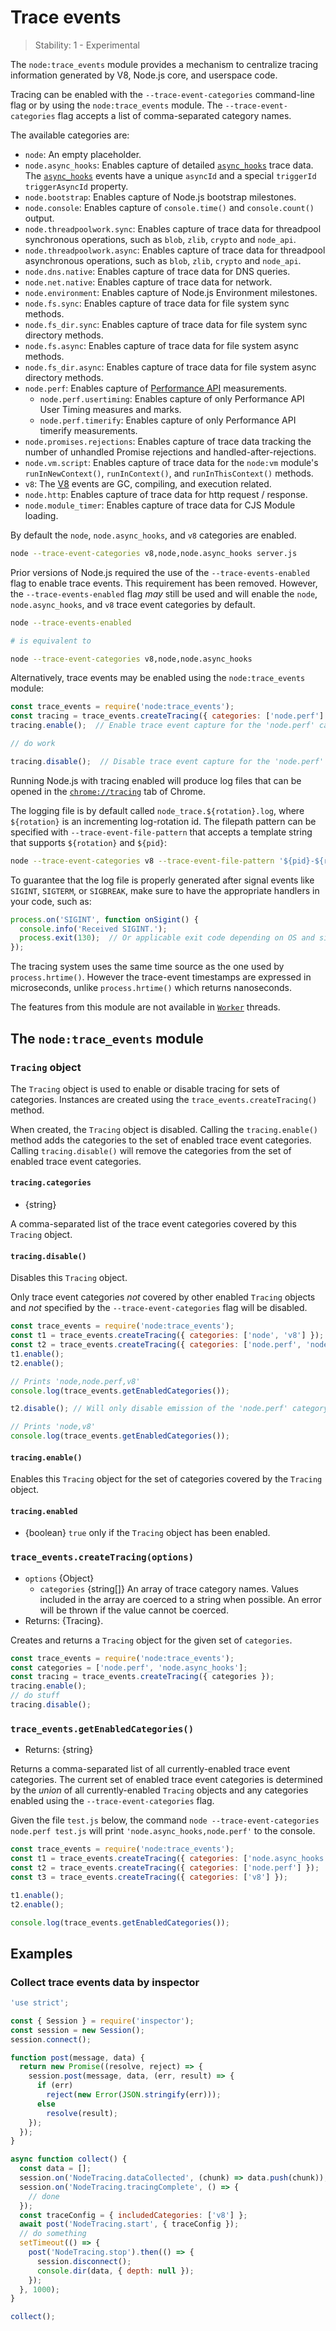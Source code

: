 # Trace events

<!--introduced_in=v7.7.0-->

> Stability: 1 - Experimental

<!-- source_link=lib/trace_events.js -->

The `node:trace_events` module provides a mechanism to centralize tracing
information generated by V8, Node.js core, and userspace code.

Tracing can be enabled with the `--trace-event-categories` command-line flag
or by using the `node:trace_events` module. The `--trace-event-categories` flag
accepts a list of comma-separated category names.

The available categories are:

* `node`: An empty placeholder.
* `node.async_hooks`: Enables capture of detailed [`async_hooks`][] trace data.
  The [`async_hooks`][] events have a unique `asyncId` and a special `triggerId`
  `triggerAsyncId` property.
* `node.bootstrap`: Enables capture of Node.js bootstrap milestones.
* `node.console`: Enables capture of `console.time()` and `console.count()`
  output.
* `node.threadpoolwork.sync`: Enables capture of trace data for threadpool
  synchronous operations, such as `blob`, `zlib`, `crypto` and `node_api`.
* `node.threadpoolwork.async`: Enables capture of trace data for threadpool
  asynchronous operations, such as `blob`, `zlib`, `crypto` and `node_api`.
* `node.dns.native`: Enables capture of trace data for DNS queries.
* `node.net.native`: Enables capture of trace data for network.
* `node.environment`: Enables capture of Node.js Environment milestones.
* `node.fs.sync`: Enables capture of trace data for file system sync methods.
* `node.fs_dir.sync`: Enables capture of trace data for file system sync
  directory methods.
* `node.fs.async`: Enables capture of trace data for file system async methods.
* `node.fs_dir.async`: Enables capture of trace data for file system async
  directory methods.
* `node.perf`: Enables capture of [Performance API][] measurements.
  * `node.perf.usertiming`: Enables capture of only Performance API User Timing
    measures and marks.
  * `node.perf.timerify`: Enables capture of only Performance API timerify
    measurements.
* `node.promises.rejections`: Enables capture of trace data tracking the number
  of unhandled Promise rejections and handled-after-rejections.
* `node.vm.script`: Enables capture of trace data for the `node:vm` module's
  `runInNewContext()`, `runInContext()`, and `runInThisContext()` methods.
* `v8`: The [V8][] events are GC, compiling, and execution related.
* `node.http`: Enables capture of trace data for http request / response.
* `node.module_timer`: Enables capture of trace data for CJS Module loading.

By default the `node`, `node.async_hooks`, and `v8` categories are enabled.

```bash
node --trace-event-categories v8,node,node.async_hooks server.js
```

Prior versions of Node.js required the use of the `--trace-events-enabled`
flag to enable trace events. This requirement has been removed. However, the
`--trace-events-enabled` flag _may_ still be used and will enable the
`node`, `node.async_hooks`, and `v8` trace event categories by default.

```bash
node --trace-events-enabled

# is equivalent to

node --trace-event-categories v8,node,node.async_hooks
```

Alternatively, trace events may be enabled using the `node:trace_events` module:

```js
const trace_events = require('node:trace_events');
const tracing = trace_events.createTracing({ categories: ['node.perf'] });
tracing.enable();  // Enable trace event capture for the 'node.perf' category

// do work

tracing.disable();  // Disable trace event capture for the 'node.perf' category
```

Running Node.js with tracing enabled will produce log files that can be opened
in the [`chrome://tracing`](https://www.chromium.org/developers/how-tos/trace-event-profiling-tool)
tab of Chrome.

The logging file is by default called `node_trace.${rotation}.log`, where
`${rotation}` is an incrementing log-rotation id. The filepath pattern can
be specified with `--trace-event-file-pattern` that accepts a template
string that supports `${rotation}` and `${pid}`:

```bash
node --trace-event-categories v8 --trace-event-file-pattern '${pid}-${rotation}.log' server.js
```

To guarantee that the log file is properly generated after signal events like
`SIGINT`, `SIGTERM`, or `SIGBREAK`, make sure to have the appropriate handlers
in your code, such as:

```js
process.on('SIGINT', function onSigint() {
  console.info('Received SIGINT.');
  process.exit(130);  // Or applicable exit code depending on OS and signal
});
```

The tracing system uses the same time source
as the one used by `process.hrtime()`.
However the trace-event timestamps are expressed in microseconds,
unlike `process.hrtime()` which returns nanoseconds.

The features from this module are not available in [`Worker`][] threads.

## The `node:trace_events` module

<!-- YAML
added: v10.0.0
-->

### `Tracing` object

<!-- YAML
added: v10.0.0
-->

The `Tracing` object is used to enable or disable tracing for sets of
categories. Instances are created using the `trace_events.createTracing()`
method.

When created, the `Tracing` object is disabled. Calling the
`tracing.enable()` method adds the categories to the set of enabled trace event
categories. Calling `tracing.disable()` will remove the categories from the
set of enabled trace event categories.

#### `tracing.categories`

<!-- YAML
added: v10.0.0
-->

* {string}

A comma-separated list of the trace event categories covered by this
`Tracing` object.

#### `tracing.disable()`

<!-- YAML
added: v10.0.0
-->

Disables this `Tracing` object.

Only trace event categories _not_ covered by other enabled `Tracing` objects
and _not_ specified by the `--trace-event-categories` flag will be disabled.

```js
const trace_events = require('node:trace_events');
const t1 = trace_events.createTracing({ categories: ['node', 'v8'] });
const t2 = trace_events.createTracing({ categories: ['node.perf', 'node'] });
t1.enable();
t2.enable();

// Prints 'node,node.perf,v8'
console.log(trace_events.getEnabledCategories());

t2.disable(); // Will only disable emission of the 'node.perf' category

// Prints 'node,v8'
console.log(trace_events.getEnabledCategories());
```

#### `tracing.enable()`

<!-- YAML
added: v10.0.0
-->

Enables this `Tracing` object for the set of categories covered by the
`Tracing` object.

#### `tracing.enabled`

<!-- YAML
added: v10.0.0
-->

* {boolean} `true` only if the `Tracing` object has been enabled.

### `trace_events.createTracing(options)`

<!-- YAML
added: v10.0.0
-->

* `options` {Object}
  * `categories` {string\[]} An array of trace category names. Values included
    in the array are coerced to a string when possible. An error will be
    thrown if the value cannot be coerced.
* Returns: {Tracing}.

Creates and returns a `Tracing` object for the given set of `categories`.

```js
const trace_events = require('node:trace_events');
const categories = ['node.perf', 'node.async_hooks'];
const tracing = trace_events.createTracing({ categories });
tracing.enable();
// do stuff
tracing.disable();
```

### `trace_events.getEnabledCategories()`

<!-- YAML
added: v10.0.0
-->

* Returns: {string}

Returns a comma-separated list of all currently-enabled trace event
categories. The current set of enabled trace event categories is determined
by the _union_ of all currently-enabled `Tracing` objects and any categories
enabled using the `--trace-event-categories` flag.

Given the file `test.js` below, the command
`node --trace-event-categories node.perf test.js` will print
`'node.async_hooks,node.perf'` to the console.

```js
const trace_events = require('node:trace_events');
const t1 = trace_events.createTracing({ categories: ['node.async_hooks'] });
const t2 = trace_events.createTracing({ categories: ['node.perf'] });
const t3 = trace_events.createTracing({ categories: ['v8'] });

t1.enable();
t2.enable();

console.log(trace_events.getEnabledCategories());
```

## Examples

### Collect trace events data by inspector

```js
'use strict';

const { Session } = require('inspector');
const session = new Session();
session.connect();

function post(message, data) {
  return new Promise((resolve, reject) => {
    session.post(message, data, (err, result) => {
      if (err)
        reject(new Error(JSON.stringify(err)));
      else
        resolve(result);
    });
  });
}

async function collect() {
  const data = [];
  session.on('NodeTracing.dataCollected', (chunk) => data.push(chunk));
  session.on('NodeTracing.tracingComplete', () => {
    // done
  });
  const traceConfig = { includedCategories: ['v8'] };
  await post('NodeTracing.start', { traceConfig });
  // do something
  setTimeout(() => {
    post('NodeTracing.stop').then(() => {
      session.disconnect();
      console.dir(data, { depth: null });
    });
  }, 1000);
}

collect();
```

[Performance API]: perf_hooks.md
[V8]: v8.md
[`Worker`]: worker_threads.md#class-worker
[`async_hooks`]: async_hooks.md
